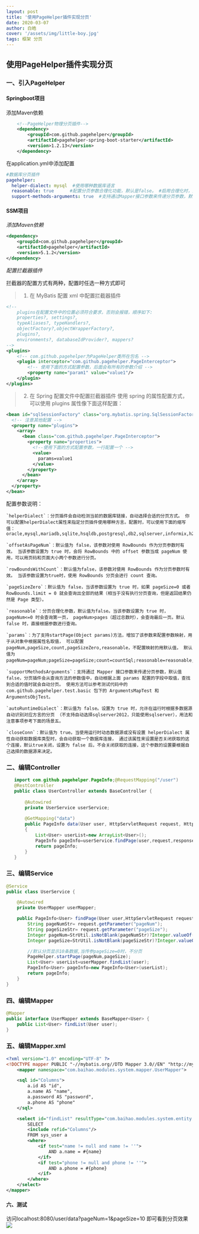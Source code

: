 ```yaml
---
layout: post
title: '使用PageHelper插件实现分页'
date: 2020-03-07
author: 白皓
cover: '/assets/img/little-boy.jpg'
tags: 框架 分页   
---
```


## 使用PageHelper插件实现分页

### 一、引入PageHelper

#### Springboot项目

添加Maven依赖
```xml
    <!--PageHelper物理分页插件-->
    <dependency>
        <groupId>com.github.pagehelper</groupId>
        <artifactId>pagehelper-spring-boot-starter</artifactId>
        <version>1.2.13</version>
    </dependency>
```

在application.yml中添加配置
```yaml
#数据库分页插件
pagehelper:
  helper-dialect: mysql  #使用哪种数据库语言
  reasonable: true      #配置分页参数合理化功能，默认是false。 #启用合理化时，如果pageNum<1会查询第一页，如果pageNum>总页数会查询最后一页； #禁用合理化时，如果pageNum<1或pageNum>总页数会返回空数据。
  support-methods-arguments: true  #支持通过Mapper接口参数来传递分页参数，默认值false，分页插件会从查询方法的参数值中，自动根据上面 params 配置的字段中取值，查找到合适的值时就会自动分页。
```

#### SSM项目

*添加Maven依赖*
```xml
<dependency>
    <groupId>com.github.pagehelper</groupId>
    <artifactId>pagehelper</artifactId>
    <version>5.1.2</version>
</dependency>
```

*配置拦截器插件*

拦截器的配置方式有两种，配置时任选一种方式即可
>   1. 在 MyBatis 配置 xml 中配置拦截器插件
```xml
<!-- 
    plugins在配置文件中的位置必须符合要求，否则会报错，顺序如下:
    properties?, settings?, 
    typeAliases?, typeHandlers?, 
    objectFactory?,objectWrapperFactory?, 
    plugins?, 
    environments?, databaseIdProvider?, mappers?
-->
<plugins>
    <!-- com.github.pagehelper为PageHelper类所在包名 -->
    <plugin interceptor="com.github.pagehelper.PageInterceptor">
        <!-- 使用下面的方式配置参数，后面会有所有的参数介绍 -->
        <property name="param1" value="value1"/>
	</plugin>
</plugins>
```

>   2. 在 Spring 配置文件中配置拦截器插件
使用 spring 的属性配置方式，可以使用 plugins 属性像下面这样配置：
```xml
<bean id="sqlSessionFactory" class="org.mybatis.spring.SqlSessionFactoryBean">
  <!-- 注意其他配置 -->
  <property name="plugins">
    <array>
      <bean class="com.github.pagehelper.PageInterceptor">
        <property name="properties">
          <!--使用下面的方式配置参数，一行配置一个 -->
          <value>
            params=value1
          </value>
        </property>
      </bean>
    </array>
  </property>
</bean>
```

配置参数说明：

    `helperDialect`：分页插件会自动检测当前的数据库链接，自动选择合适的分页方式。 你可以配置helperDialect属性来指定分页插件使用哪种方言。配置时，可以使用下面的缩写值：oracle,mysql,mariadb,sqlite,hsqldb,postgresql,db2,sqlserver,informix,h2,sqlserver2012,derby
    
    `offsetAsPageNum`：默认值为 false，该参数对使用 RowBounds 作为分页参数时有效。 当该参数设置为 true 时，会将 RowBounds 中的 offset 参数当成 pageNum 使用，可以用页码和页面大小两个参数进行分页。
    
    `rowBoundsWithCount`：默认值为false，该参数对使用 RowBounds 作为分页参数时有效。 当该参数设置为true时，使用 RowBounds 分页会进行 count 查询。
    
    `pageSizeZero`：默认值为 false，当该参数设置为 true 时，如果 pageSize=0 或者 RowBounds.limit = 0 就会查询出全部的结果（相当于没有执行分页查询，但是返回结果仍然是 Page 类型）。
    
    `reasonable`：分页合理化参数，默认值为false。当该参数设置为 true 时，pageNum<=0 时会查询第一页， pageNum>pages（超过总数时），会查询最后一页。默认false 时，直接根据参数进行查询。
    
    `params`：为了支持startPage(Object params)方法，增加了该参数来配置参数映射，用于从对象中根据属性名取值， 可以配置 pageNum,pageSize,count,pageSizeZero,reasonable，不配置映射的用默认值， 默认值为pageNum=pageNum;pageSize=pageSize;count=countSql;reasonable=reasonable;pageSizeZero=pageSizeZero。
    
    `supportMethodsArguments`：支持通过 Mapper 接口参数来传递分页参数，默认值false，分页插件会从查询方法的参数值中，自动根据上面 params 配置的字段中取值，查找到合适的值时就会自动分页。 使用方法可以参考测试代码中的 com.github.pagehelper.test.basic 包下的 ArgumentsMapTest 和 ArgumentsObjTest。
    
    `autoRuntimeDialect`：默认值为 false。设置为 true 时，允许在运行时根据多数据源自动识别对应方言的分页 （不支持自动选择sqlserver2012，只能使用sqlserver），用法和注意事项参考下面的场景五。
    
    `closeConn`：默认值为 true。当使用运行时动态数据源或没有设置 helperDialect 属性自动获取数据库类型时，会自动获取一个数据库连接， 通过该属性来设置是否关闭获取的这个连接，默认true关闭，设置为 false 后，不会关闭获取的连接，这个参数的设置要根据自己选择的数据源来决定。

### 二、编辑Controller
```java
   import com.github.pagehelper.PageInfo;@RequestMapping("/user")
   @RestController
   public class UserController extends BaseController {
   
       @Autowired
       private UserService userService;
 
       @GetMapping("data")
       public PageInfo data(User user, HttpServletRequest request, HttpServletResponse response)
       {
           List<User> userList=new ArrayList<User>();
           PageInfo pageInfo=userService.findPage(user,request,response);
           return pageInfo;
       }
   }
```

### 三、编辑Service
```java
@Service
public class UserService {

    @Autowired
    private UserMapper userMapper;

    public PageInfo<User> findPage(User user,HttpServletRequest request, HttpServletResponse  response){
        String pageNumStr= request.getParameter("pageNum");
        String pageSizeStr= request.getParameter("pageSize");
        Integer pageNum=StrUtil.isNotBlank(pageNumStr)?Integer.valueOf(pageNumStr):1;
        Integer pageSize=StrUtil.isNotBlank(pageSizeStr)?Integer.valueOf(pageSizeStr):10;

        //默认分页显示10条数据,当传参pageSize=0时，不分页
        PageHelper.startPage(pageNum,pageSize);
        List<User> userList=userMapper.findList(user);
        PageInfo<User> pageInfo=new PageInfo<User>(userList);
        return pageInfo;
    }
}
```

### 四、编辑Mapper
```java
@Mapper
public interface UserMapper extends BaseMapper<User> {
    public List<User> findList(User user);
}
```

### 五、编辑Mapper.xml
```xml
<?xml version="1.0" encoding="UTF-8" ?>
<!DOCTYPE mapper PUBLIC "-//mybatis.org//DTD Mapper 3.0//EN" "http://mybatis.org/dtd/mybatis-3-mapper.dtd">
    <mapper namespace="com.baihao.modules.system.mapper.UserMapper">

    <sql id="Columns">
        a.id AS "id",
        a.name AS "name",
        a.password AS "password",
        a.phone AS "phone"
    </sql>

    <select id="findList" resultType="com.baihao.modules.system.entity.User" >
        SELECT
        <include refid="Columns"/>
        FROM sys_user a
        <where>
            <if test="name != null and name != ''">
                AND a.name = #{name}
            </if>
            <if test="phone != null and phone != ''">
                AND a.phone = #{phone}
            </if>
        </where>
    </select>
</mapper>
```

#### 六、测试
访问localhost:8080/user/data?pageNum=1&pageSize=10  即可看到分页效果
![](https://s2.ax1x.com/2020/03/07/3XyOu4.png)



